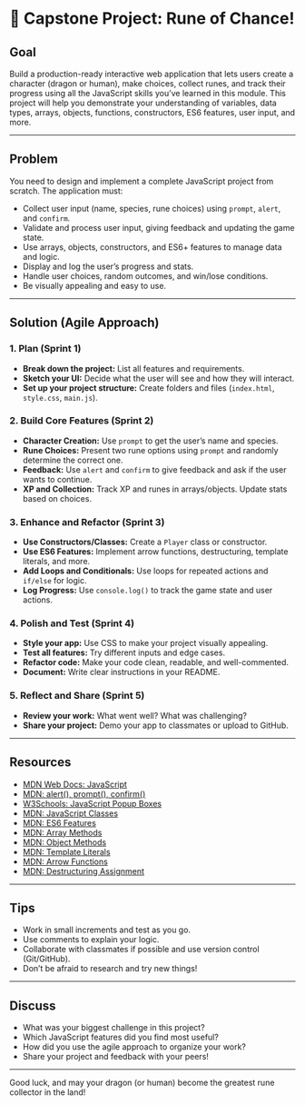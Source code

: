 # 🐲 Capstone Project: Rune of Chance!

## Goal

Build a production-ready interactive web application that lets users create a character (dragon or human), make choices, collect runes, and track their progress using all the JavaScript skills you’ve learned in this module. This project will help you demonstrate your understanding of variables, data types, arrays, objects, functions, constructors, ES6 features, user input, and more.

---

## Problem

You need to design and implement a complete JavaScript project from scratch. The application must:
- Collect user input (name, species, rune choices) using `prompt`, `alert`, and `confirm`.
- Validate and process user input, giving feedback and updating the game state.
- Use arrays, objects, constructors, and ES6+ features to manage data and logic.
- Display and log the user’s progress and stats.
- Handle user choices, random outcomes, and win/lose conditions.
- Be visually appealing and easy to use.

---

## Solution (Agile Approach)

### 1. **Plan (Sprint 1)**
- **Break down the project:** List all features and requirements.
- **Sketch your UI:** Decide what the user will see and how they will interact.
- **Set up your project structure:** Create folders and files (`index.html`, `style.css`, `main.js`).

### 2. **Build Core Features (Sprint 2)**
- **Character Creation:** Use `prompt` to get the user’s name and species.
- **Rune Choices:** Present two rune options using `prompt` and randomly determine the correct one.
- **Feedback:** Use `alert` and `confirm` to give feedback and ask if the user wants to continue.
- **XP and Collection:** Track XP and runes in arrays/objects. Update stats based on choices.

### 3. **Enhance and Refactor (Sprint 3)**
- **Use Constructors/Classes:** Create a `Player` class or constructor.
- **Use ES6 Features:** Implement arrow functions, destructuring, template literals, and more.
- **Add Loops and Conditionals:** Use loops for repeated actions and `if/else` for logic.
- **Log Progress:** Use `console.log()` to track the game state and user actions.

### 4. **Polish and Test (Sprint 4)**
- **Style your app:** Use CSS to make your project visually appealing.
- **Test all features:** Try different inputs and edge cases.
- **Refactor code:** Make your code clean, readable, and well-commented.
- **Document:** Write clear instructions in your README.

### 5. **Reflect and Share (Sprint 5)**
- **Review your work:** What went well? What was challenging?
- **Share your project:** Demo your app to classmates or upload to GitHub.

---

## Resources

- [MDN Web Docs: JavaScript](https://developer.mozilla.org/en-US/docs/Web/JavaScript)
- [MDN: alert(), prompt(), confirm()](https://developer.mozilla.org/en-US/docs/Web/API/Window/alert)
- [W3Schools: JavaScript Popup Boxes](https://www.w3schools.com/js/js_popup.asp)
- [MDN: JavaScript Classes](https://developer.mozilla.org/en-US/docs/Web/JavaScript/Reference/Classes)
- [MDN: ES6 Features](https://developer.mozilla.org/en-US/docs/Web/JavaScript/Reference/Statements/let)
- [MDN: Array Methods](https://developer.mozilla.org/en-US/docs/Web/JavaScript/Reference/Global_Objects/Array)
- [MDN: Object Methods](https://developer.mozilla.org/en-US/docs/Web/JavaScript/Reference/Global_Objects/Object)
- [MDN: Template Literals](https://developer.mozilla.org/en-US/docs/Web/JavaScript/Reference/Template_literals)
- [MDN: Arrow Functions](https://developer.mozilla.org/en-US/docs/Web/JavaScript/Reference/Functions/Arrow_functions)
- [MDN: Destructuring Assignment](https://developer.mozilla.org/en-US/docs/Web/JavaScript/Reference/Operators/Destructuring_assignment)

---

## Tips

- Work in small increments and test as you go.
- Use comments to explain your logic.
- Collaborate with classmates if possible and use version control (Git/GitHub).
- Don’t be afraid to research and try new things!

---

## Discuss

- What was your biggest challenge in this project?
- Which JavaScript features did you find most useful?
- How did you use the agile approach to organize your work?
- Share your project and feedback with your peers!

---

Good luck, and may your dragon (or human) become the greatest rune collector in the land!